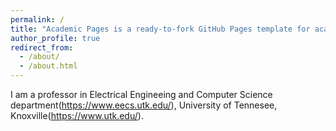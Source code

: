 ```yaml
---
permalink: /
title: "Academic Pages is a ready-to-fork GitHub Pages template for academic personal websites"
author_profile: true
redirect_from: 
  - /about/
  - /about.html
---
```



I am a professor in Electrical Engineeing and Computer Science department(https://www.eecs.utk.edu/), University of Tennesee, Knoxville(https://www.utk.edu/).
